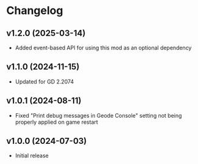 # Changelog
## <cg>v1.2.0</c> (2025-03-14)
* Added event-based API for using this mod as an optional dependency

## <cg>v1.1.0</c> (2024-11-15)
* Updated for GD 2.2074

## <cg>v1.0.1</c> (2024-08-11)
* Fixed "Print debug messages in Geode Console" setting not being properly applied on game restart

## <cg>v1.0.0</c> (2024-07-03)
* Initial release